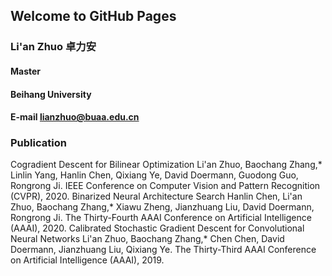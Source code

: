 ## Welcome to GitHub Pages

### Li'an Zhuo 卓力安
#### Master
#### Beihang University
#### E-mail lianzhuo@buaa.edu.cn

### Publication
  Cogradient Descent for Bilinear Optimization
Li'an Zhuo, Baochang Zhang,* Linlin Yang, Hanlin Chen, Qixiang Ye, David Doermann, Guodong Guo, Rongrong Ji. 
IEEE Conference on Computer Vision and Pattern Recognition (CVPR), 2020.
  Binarized Neural Architecture Search
Hanlin Chen, Li'an Zhuo, Baochang Zhang,* Xiawu Zheng, Jianzhuang Liu, David Doermann, Rongrong Ji. 
The Thirty-Fourth AAAI Conference on Artificial Intelligence (AAAI), 2020.
	Calibrated Stochastic Gradient Descent for Convolutional Neural Networks
Li'an Zhuo, Baochang Zhang,* Chen Chen, David Doermann, Jianzhuang Liu, Qixiang Ye. 
The Thirty-Third AAAI Conference on Artificial Intelligence (AAAI), 2019.
